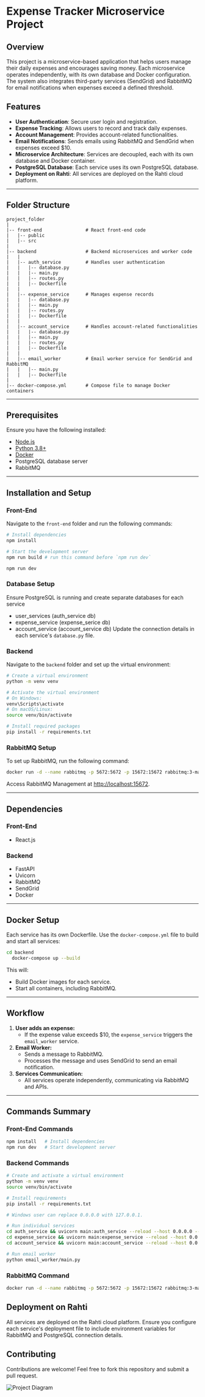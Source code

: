 # Expense Tracker Microservice Project

## Overview
This project is a microservice-based application that helps users manage their daily expenses and encourages saving money. Each microservice operates independently, with its own database and Docker configuration. The system also integrates third-party services (SendGrid) and RabbitMQ for email notifications when expenses exceed a defined threshold.

## Features
- **User Authentication**: Secure user login and registration.
- **Expense Tracking**: Allows users to record and track daily expenses.
- **Account Management**: Provides account-related functionalities.
- **Email Notifications**: Sends emails using RabbitMQ and SendGrid when expenses exceed $10.
- **Microservice Architecture**: Services are decoupled, each with its own database and Docker container.
- **PostgreSQL Database**: Each service uses its own PostgreSQL database.
- **Deployment on Rahti**: All services are deployed on the Rahti cloud platform.


---

## Folder Structure
```
project_folder
|
|-- front-end                # React front-end code
|   |-- public
|   |-- src
|
|-- backend                  # Backend microservices and worker code
|   |
|   |-- auth_service         # Handles user authentication
|   |   |-- database.py
|   |   |-- main.py
|   |   |-- routes.py
|   |   |-- Dockerfile
|   |
|   |-- expense_service      # Manages expense records
|   |   |-- database.py
|   |   |-- main.py
|   |   |-- routes.py
|   |   |-- Dockerfile
|   |
|   |-- account_service      # Handles account-related functionalities
|   |   |-- database.py
|   |   |-- main.py
|   |   |-- routes.py
|   |   |-- Dockerfile
|   |
|   |-- email_worker         # Email worker service for SendGrid and RabbitMQ
|   |   |-- main.py
|   |   |-- Dockerfile
|
|-- docker-compose.yml       # Compose file to manage Docker containers
```

---

## Prerequisites

Ensure you have the following installed:
- [Node.js](https://nodejs.org/)
- [Python 3.8+](https://www.python.org/downloads/)
- [Docker](https://www.docker.com/)
- PostgreSQL database server
- RabbitMQ

---

## Installation and Setup

### Front-End
Navigate to the `front-end` folder and run the following commands:
```bash
# Install dependencies
npm install

# Start the development server
npm run build # run this command before `npm run dev`

npm run dev
```

### Database Setup
Ensure PostgreSQL is running and create separate databases for each service 
 - user_services (auth_service db)
 - expense_service (expense_serice db)
 - account_service (account_service db)
Update the connection details in each service's `database.py` file.


### Backend
Navigate to the `backend` folder and set up the virtual environment:

```bash
# Create a virtual environment
python -m venv venv

# Activate the virtual environment
# On Windows:
venv\Scripts\activate
# On macOS/Linux:
source venv/bin/activate

# Install required packages
pip install -r requirements.txt
```

### RabbitMQ Setup
To set up RabbitMQ, run the following command:
```bash
docker run -d --name rabbitmq -p 5672:5672 -p 15672:15672 rabbitmq:3-management
```
Access RabbitMQ Management at [http://localhost:15672](http://localhost:15672).

---

## Dependencies

### Front-End
- React.js

### Backend
- FastAPI
- Uvicorn
- RabbitMQ
- SendGrid
- Docker

---

## Docker Setup
Each service has its own Dockerfile. Use the `docker-compose.yml` file to build and start all services:

```bash
cd backend
  docker-compose up --build
```

This will:
- Build Docker images for each service.
- Start all containers, including RabbitMQ.

---

## Workflow
1. **User adds an expense:**
   - If the expense value exceeds $10, the `expense_service` triggers the `email_worker` service.
2. **Email Worker:**
   - Sends a message to RabbitMQ.
   - Processes the message and uses SendGrid to send an email notification.
3. **Services Communication:**
   - All services operate independently, communicating via RabbitMQ and APIs.

---

## Commands Summary

### Front-End Commands
```bash
npm install   # Install dependencies
npm run dev   # Start development server
```

### Backend Commands
```bash
# Create and activate a virtual environment
python -m venv venv
source venv/bin/activate

# Install requirements
pip install -r requirements.txt

# Windows user can replace 0.0.0.0 with 127.0.0.1.

# Run individual services
cd auth_service && uvicorn main:auth_service --reload --host 0.0.0.0 --port 8001
cd expense_service && uvicorn main:expense_service --reload --host 0.0.0.0 --port 8002
cd account_service && uvicorn main:account_service --reload --host 0.0.0.0 --port 8003

# Run email worker
python email_worker/main.py
```

### RabbitMQ Command
```bash
docker run -d --name rabbitmq -p 5672:5672 -p 15672:15672 rabbitmq:3-management

```

## Deployment on Rahti
All services are deployed on the Rahti cloud platform. Ensure you configure each service's deployment file to include environment variables for RabbitMQ and PostgreSQL connection details.


## Contributing
Contributions are welcome! Feel free to fork this repository and submit a pull request.



![Project Diagram](./diagramImage.png)

